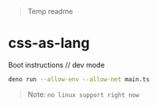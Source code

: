 > Temp readme

# css-as-lang

Boot instructions // dev mode

``` sh
deno run --allow-env --allow-net main.ts
```
> Note: `no linux support right now`
